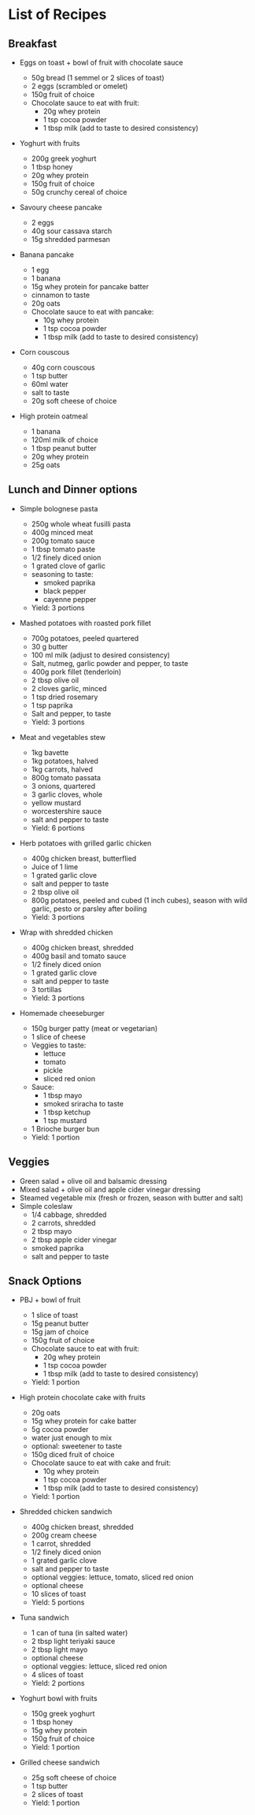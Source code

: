 # List of Recipes

## Breakfast
- Eggs on toast + bowl of fruit with chocolate sauce
  - 50g bread (1 semmel or 2 slices of toast)
  - 2 eggs (scrambled or omelet)
  - 150g fruit of choice
  - Chocolate sauce to eat with fruit:
    - 20g whey protein
    - 1 tsp cocoa powder
    - 1 tbsp milk (add to taste to desired consistency)


- Yoghurt with fruits
  - 200g greek yoghurt
  - 1 tbsp honey
  - 20g whey protein
  - 150g fruit of choice
  - 50g crunchy cereal of choice


- Savoury cheese pancake
  - 2 eggs
  - 40g sour cassava starch
  - 15g shredded parmesan


- Banana pancake
  - 1 egg
  - 1 banana
  - 15g whey protein for pancake batter
  - cinnamon to taste
  - 20g oats 
  - Chocolate sauce to eat with pancake:
    - 10g whey protein
    - 1 tsp cocoa powder
    - 1 tbsp milk (add to taste to desired consistency)


- Corn couscous
  - 40g corn couscous
  - 1 tsp butter
  - 60ml water
  - salt to taste
  - 20g soft cheese of choice


- High protein oatmeal
  - 1 banana
  - 120ml milk of choice
  - 1 tbsp peanut butter
  - 20g whey protein
  - 25g oats

## Lunch and Dinner options
- Simple bolognese pasta
  - 250g whole wheat fusilli pasta
  - 400g minced meat
  - 200g tomato sauce
  - 1 tbsp tomato paste
  - 1/2 finely diced onion
  - 1 grated clove of garlic
  - seasoning to taste:
    - smoked paprika
    - black pepper
    - cayenne pepper
  - Yield: 3 portions


- Mashed potatoes with roasted pork fillet
  - 700g potatoes, peeled quartered
  - 30 g butter
  - 100 ml milk (adjust to desired consistency)
  - Salt, nutmeg, garlic powder and pepper, to taste
  - 400g pork fillet (tenderloin)
  - 2 tbsp olive oil
  - 2 cloves garlic, minced
  - 1 tsp dried rosemary
  - 1 tsp paprika
  - Salt and pepper, to taste
  - Yield: 3 portions


- Meat and vegetables stew
  - 1kg bavette
  - 1kg potatoes, halved
  - 1kg carrots, halved
  - 800g tomato passata
  - 3 onions, quartered
  - 3 garlic cloves, whole
  - yellow mustard
  - worcestershire sauce
  - salt and pepper to taste
  - Yield: 6 portions


- Herb potatoes with grilled garlic chicken
  - 400g chicken breast, butterflied
  - Juice of 1 lime
  - 1 grated garlic clove
  - salt and pepper to taste
  - 2 tbsp olive oil
  - 800g potatoes, peeled and cubed (1 inch cubes), season with wild garlic, pesto or parsley after boiling
  - Yield: 3 portions


- Wrap with shredded chicken
  - 400g chicken breast, shredded
  - 400g basil and tomato sauce
  - 1/2 finely diced onion
  - 1 grated garlic clove
  - salt and pepper to taste
  - 3 tortillas
  - Yield: 3 portions


- Homemade cheeseburger
  - 150g burger patty (meat or vegetarian)
  - 1 slice of cheese
  - Veggies to taste:
    - lettuce
    - tomato
    - pickle
    - sliced red onion
  - Sauce:
    - 1 tbsp mayo
    - smoked sriracha to taste
    - 1 tbsp ketchup
    - 1 tsp mustard
  - 1 Brioche burger bun
  - Yield: 1 portion


## Veggies
- Green salad + olive oil and balsamic dressing
- Mixed salad + olive oil and apple cider vinegar dressing
- Steamed vegetable mix (fresh or frozen, season with butter and salt)
- Simple coleslaw
  - 1/4 cabbage, shredded
  - 2 carrots, shredded
  - 2 tbsp mayo
  - 2 tbsp apple cider vinegar
  - smoked paprika
  - salt and pepper to taste

## Snack Options
- PBJ + bowl of fruit
  - 1 slice of toast
  - 15g peanut butter
  - 15g jam of choice
  - 150g fruit of choice
  - Chocolate sauce to eat with fruit:
      - 20g whey protein
      - 1 tsp cocoa powder
      - 1 tbsp milk (add to taste to desired consistency)
  - Yield: 1 portion


- High protein chocolate cake with fruits
  - 20g oats
  - 15g whey protein for cake batter
  - 5g cocoa powder
  - water just enough to mix
  - optional: sweetener to taste
  - 150g diced fruit of choice
  - Chocolate sauce to eat with cake and fruit:
      - 10g whey protein
      - 1 tsp cocoa powder
      - 1 tbsp milk (add to taste to desired consistency)
  - Yield: 1 portion


- Shredded chicken sandwich
  - 400g chicken breast, shredded
  - 200g cream cheese
  - 1 carrot, shredded
  - 1/2 finely diced onion
  - 1 grated garlic clove
  - salt and pepper to taste
  - optional veggies: lettuce, tomato, sliced red onion
  - optional cheese
  - 10 slices of toast
  - Yield: 5 portions

- Tuna sandwich
  - 1 can of tuna (in salted water)
  - 2 tbsp light teriyaki sauce
  - 2 tbsp light mayo
  - optional cheese
  - optional veggies: lettuce, sliced red onion
  - 4 slices of toast
  - Yield: 2 portions


- Yoghurt bowl with fruits
  - 150g greek yoghurt
  - 1 tbsp honey
  - 15g whey protein
  - 150g fruit of choice
  - Yield: 1 portion


- Grilled cheese sandwich
  - 25g soft cheese of choice
  - 1 tsp butter
  - 2 slices of toast
  - Yield: 1 portion